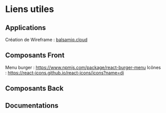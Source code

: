 # Liens utiles

## Applications

Création de Wireframe : [balsamiq.cloud](https://balsamiq.cloud/sebd2qs/pjd370r/r05D8)

## Composants Front
Menu burger : https://www.npmjs.com/package/react-burger-menu
Icônes : https://react-icons.github.io/react-icons/icons?name=di

## Composants Back


## Documentations
